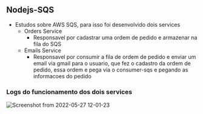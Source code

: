 ## Nodejs-SQS

- Estudos sobre AWS SQS, para isso foi desenvolvido dois services
  - Orders Service
    - Responsavel por cadastrar uma ordem de pedido e armazenar na  fila do SQS
  - Emails Service
    - Responsavel por consumir a fila de ordem de pedido e enviar um email via gmail para o usuario, que fez o cadastro da ordem de pedido, essa ordem e pega via o consumer-sqs e pegando as informacoes do pedido

### Logs do funcionamento dos dois services

![Screenshot from 2022-05-27 12-01-23](https://user-images.githubusercontent.com/28688721/170726061-332f663d-d231-431a-b575-a684de882e09.png)
